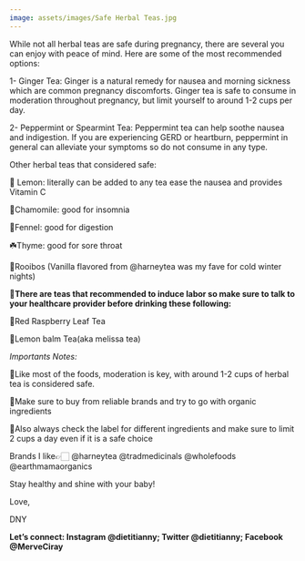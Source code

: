 ```yaml
---
image: assets/images/Safe Herbal Teas.jpg
---
```


While not all herbal teas are safe during pregnancy, there are several you can enjoy with peace of mind. Here are some of the most recommended options:


1- Ginger Tea: Ginger is a natural remedy for nausea and morning sickness which are common pregnancy discomforts. Ginger tea is safe to consume in moderation throughout pregnancy, but limit yourself to around 1-2 cups per day. 


2- Peppermint or Spearmint Tea: Peppermint tea can help soothe nausea and indigestion. If you are experiencing GERD or heartburn, peppermint in general can alleviate your symptoms so do not consume in any type.  

Other herbal teas that considered safe:

🍋 Lemon: literally can be added to any tea ease the nausea and provides Vitamin C

🌼Chamomile: good for insomnia

🍃Fennel: good for digestion

☘️Thyme: good for sore throat

🌾Rooibos (Vanilla flavored from @harneytea was my fave for cold winter nights)


**💭There are teas that recommended to induce labor so make sure to talk to your healthcare provider before drinking these following:**

🔸Red Raspberry Leaf Tea

🔸Lemon balm Tea(aka melissa tea)


_Importants Notes:_

🔔Like most of the foods, moderation is key, with around 1-2 cups of herbal tea is considered safe. 

🔔Make sure to buy from reliable brands and try to go with organic ingredients

🔔Also always check the label for different ingredients and make sure to limit 2 cups a day even if it is a safe choice

Brands I like👉🏻 @harneytea @tradmedicinals @wholefoods @earthmamaorganics


Stay healthy and shine with your baby!

Love,

DNY

**Let’s connect: Instagram @dietitianny; Twitter @dietitianny; Facebook @MerveCiray**

